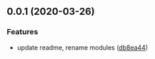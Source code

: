 ## 0.0.1 (2020-03-26)


### Features

* update readme, rename modules ([db8ea44](https://github.com/notiz-dev/design/commit/db8ea44d7854dfebfce551324c41db5e180d2457))



